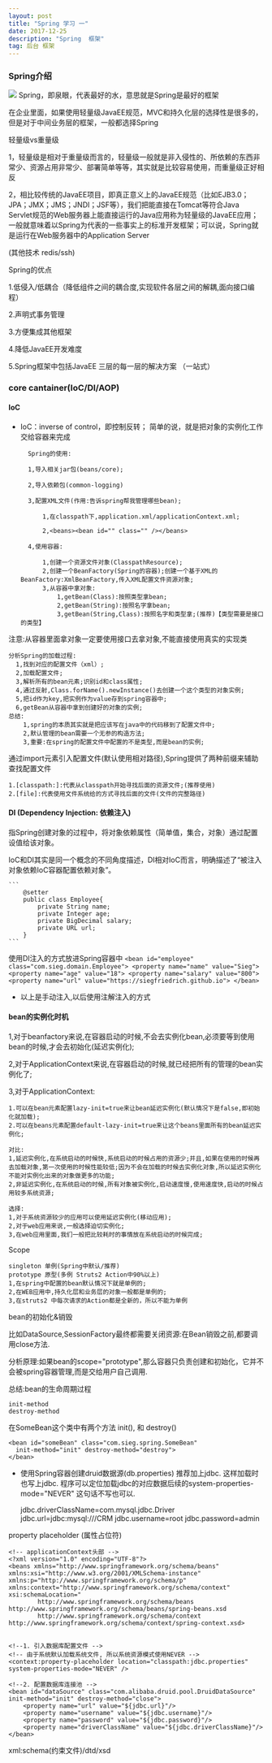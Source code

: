 ```yaml
---
layout: post
title: "Spring 学习 一"
date: 2017-12-25
description: "Spring  框架"
tag: 后台 框架
---
```



### Spring介绍
![](/Users/Sieg/Desktop/04_Spring/04_Spring/课堂资料/day1/spring-overview.png)
Spring，即泉眼，代表最好的水，意思就是Spring是最好的框架

在企业里面，如果使用轻量级JavaEE规范，MVC和持久化层的选择性是很多的，但是对于中间业务层的框架，一般都选择Spring

轻量级vs重量级

1，轻量级是相对于重量级而言的，轻量级一般就是非入侵性的、所依赖的东西非常少、资源占用非常少、部署简单等等，其实就是比较容易使用，而重量级正好相反

2，相比较传统的JavaEE项目，即真正意义上的JavaEE规范（比如EJB3.0；JPA；JMX；JMS；JNDI；JSF等），我们把能直接在Tomcat等符合Java Servlet规范的Web服务器上能直接运行的Java应用称为轻量级的JavaEE应用；一般就意味着以Spring为代表的一些事实上的标准开发框架；可以说，Spring就是运行在Web服务器中的Application Server

(其他技术 redis/ssh)

Spring的优点

1.低侵入/低耦合（降低组件之间的耦合度,实现软件各层之间的解耦,面向接口编程）

2.声明式事务管理

3.方便集成其他框架

4.降低JavaEE开发难度

5.Spring框架中包括JavaEE 三层的每一层的解决方案 （一站式）

### core cantainer(IoC/DI/AOP)

#### IoC
- IoC：inverse of control，即控制反转；
简单的说，就是把对象的实例化工作交给容器来完成

		Spring的使用:

		1,导入相关jar包(beans/core);

		2,导入依赖包(common-logging)

		3,配置XML文件(作用:告诉spring帮我管理哪些bean);

			1,在classpath下,application.xml/applicationContext.xml;

			2,<beans><bean id="" class="" /></beans>

		4,使用容器:

			1,创建一个资源文件对象(ClasspathResource);
			2,创建一个BeanFactory(Spring的容器);创建一个基于XML的BeanFactory:XmlBeanFactory,传入XML配置文件资源对象;
			3,从容器中拿对象:
				1,getBean(Class):按照类型拿bean;
				2,getBean(String):按照名字拿bean;
				3,getBean(String,Class):按照名字和类型拿;(推荐)【类型需要是接口的类型】
注意:从容器里面拿对象一定要使用接口去拿对象,不能直接使用真实的实现类

	分析Spring的加载过程:
	  1,找到对应的配置文件（xml）;
	  2,加载配置文件;
	  3,解析所有的bean元素;识别id和class属性;
	  4,通过反射,Class.forName().newInstance()去创建一个这个类型的对象实例;
	  5,把id作为key,把实例作为value存到spring容器中;
	  6,getBean从容器中拿到创建好的对象的实例;
	总结:
		1,spring的本质其实就是把应该写在java中的代码移到了配置文件中;
		2,默认管理的bean需要一个无参的构造方法;
		3,重要:在spring的配置文件中配置的不是类型,而是bean的实例;


通过import元素引入配置文件(默认使用相对路径),Spring提供了两种前缀来辅助查找配置文件

	1.[classpath:]:代表从classpath开始寻找后面的资源文件;(推荐使用)
	2.[file]:代表使用文件系统给的方式寻找后面的文件(文件的完整路径)


#### DI (Dependency Injection: 依赖注入)

指Spring创建对象的过程中，将对象依赖属性（简单值，集合，对象）通过配置设值给该对象。

IoC和DI其实是同一个概念的不同角度描述，DI相对IoC而言，明确描述了“被注入对象依赖IoC容器配置依赖对象”。

	```
		@setter
		public class Employee{
			private String name;
			private Integer age;
			private BigDecimal salary;
			private URL url;
		}
	```
使用DI注入的方式放进Spring容器中
	```
		<bean id="employee" class="com.sieg.domain.Employee">
			<property name="name" value="Sieg">
			<property name="age" value="18">
			<property name="salary" value="800">
			<property name="url" value="https://siegfriedrich.github.io">
	</bean>
	```
* 以上是手动注入,以后使用注解注入的方式

#### bean的实例化时机

1,对于beanfactory来说,在容器启动的时候,不会去实例化bean,必须要等到使用bean的时候,才会去初始化(延迟实例化);

2,对于ApplicationContext来说,在容器启动的时候,就已经把所有的管理的bean实例化了;

3,对于ApplicationContext:

	1.可以在bean元素配置lazy-init=true来让bean延迟实例化(默认情况下是false,即初始化就加载);
	2.可以在beans元素配置default-lazy-init=true来让这个beans里面所有的bean延迟实例化;

	对比:
	1,延迟实例化,在系统启动的时候快,系统启动的时候占用的资源少;并且,如果在使用的时候再去加载对象,第一次使用的时候性能较低;因为不会在加载的时候去实例化对象,所以延迟实例化不能对实例化出来的对象做更多的功能;
	2,非延迟实例化,在系统启动的时候,所有对象被实例化,启动速度慢,使用速度快,启动的时候占用较多系统资源;

	选择:
	1,对于系统资源较少的应用可以使用延迟实例化(移动应用);
	2,对于web应用来说,一般选择迫切实例化;
	3,在web应用里面,我们一般把比较耗时的事情放在系统启动的时候完成;

Scope

	singleton 单例(Spring中默认/推荐)
	prototype 原型(多例 Struts2 Action中90%以上)
	1,在spring中配置的bean默认情况下就是单例的;
	2,在WEB应用中,持久化层和业务层的对象一般都是单例的;
	3,在struts2 中每次请求的Action都是全新的，所以不能为单例

bean的初始化&销毁

比如DataSource,SessionFactory最终都需要关闭资源:在Bean销毁之前,都要调用close方法.

分析原理:如果bean的scope="prototype",那么容器只负责创建和初始化，它并不会被spring容器管理,而是交给用户自己调用.

总结:bean的生命周期过程

	init-method
	destroy-method

在SomeBean这个类中有两个方法 init(), 和 destroy()

	<bean id="someBean" class="com.sieg.spring.SomeBean"
	  init-method="init" destroy-method="destroy">
	</bean>


* 使用Spring容器创建druid数据源(db.properties)
推荐加上jdbc. 这样加载时也写上jdbc. 程序可以定位加载jdbc的对应数据后续的system-properties-mode="NEVER" 这句话不写也可以.


	jdbc.driverClassName=com.mysql.jdbc.Driver
	jdbc.url=jdbc:mysql:///CRM
	jdbc.username=root
	jdbc.password=admin

property placeholder (属性占位符)


	<!-- applicationContext头部 -->
	<?xml version="1.0" encoding="UTF-8"?>
	<beans xmlns="http://www.springframework.org/schema/beans"
	xmlns:xsi="http://www.w3.org/2001/XMLSchema-instance" xmlns:p="http://www.springframework.org/schema/p"
	xmlns:context="http://www.springframework.org/schema/context"
	xsi:schemaLocation="
			http://www.springframework.org/schema/beans http://www.springframework.org/schema/beans/spring-beans.xsd
			http://www.springframework.org/schema/context http://www.springframework.org/schema/context/spring-context.xsd>


	<!--1. 引入数据库配置文件 -->
	<!-- 由于系统默认加载系统文件, 所以系统资源模式使用NEVER -->
	<context:property-placeholder location="classpath:jdbc.properties" system-properties-mode="NEVER" />

	<!--2. 配置数据库连接池 -->
	<bean id="dataSource" class="com.alibaba.druid.pool.DruidDataSource" init-method="init" destroy-method="close">
		<property name="url" value="${jdbc.url}"/>
		<property name="username" value="${jdbc.username}"/>
		<property name="password" value="${jdbc.password}"/>
		<property name="driverClassName" value="${jdbc.driverClassName}"/>
	</bean>


xml:schema(约束文件)/dtd/xsd
